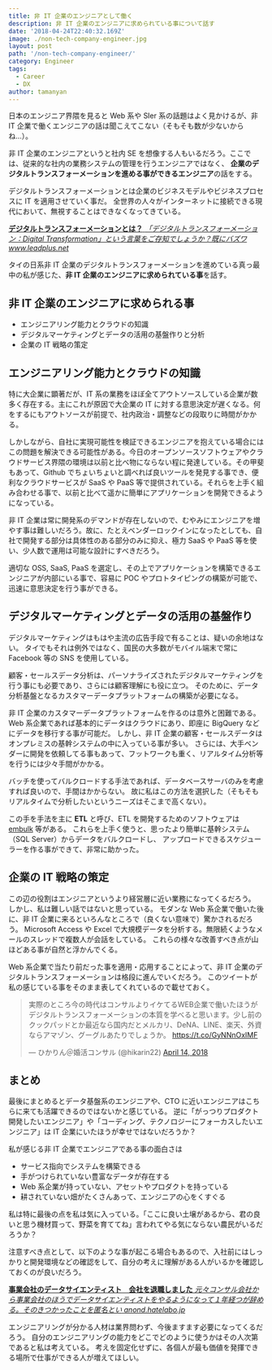```yaml
---
title: 非 IT 企業のエンジニアとして働く
description: 非 IT 企業のエンジニアに求められている事について話す
date: '2018-04-24T22:40:32.169Z'
image: ./non-tech-company-engineer.jpg
layout: post
path: '/non-tech-company-engineer/'
category: Engineer
tags:
  - Career
  - DX
author: tamanyan
---
```


日本のエンジニア界隈を見ると Web 系や SIer 系の話題はよく見かけるが、非 IT 企業で働くエンジニアの話は聞こえてこない（そもそも数が少ないからね...）。

非 IT 企業のエンジニアというと社内 SE を想像する人もいるだろう。ここでは、従来的な社内の業務システムの管理を行うエンジニアではなく、
**企業のデジタルトランスフォーメーションを進める事ができるエンジニア**の話をする。

デジタルトランスフォーメーションとは企業のビジネスモデルやビジネスプロセスに IT を適用させていく事だ。
全世界の人々がインターネットに接続できる現代において、無視することはできなくなってきている。

<!--more-->

<div class="article-widget">
  <a class="article-widget-image" href="https://www.leadplus.net/blog/what-is-digital-transformation.html" style="background-image: url('https://www.leadplus.net/hubfs/Imported_Blog_Media/digital-transformation.jpg');" target="_blank">
  </a>
  <a href="https://www.leadplus.net/blog/what-is-digital-transformation.html" target="_blank">
    <strong class="article-widget-title">デジタルトランスフォーメーションとは？</strong>
    <em class="article-widget-description">「デジタルトランスフォーメーション：Digital Transformation」という言葉をご存知でしょうか？既にバズワ</em>
    <em class="article-widget-url">www.leadplus.net</em>
  </a>
</div>

タイの日系非 IT 企業のデジタルトランスフォーメーションを進めている真っ最中の私が感じた、**非 IT 企業のエンジニアに求められている事**を話す。

## 非 IT 企業のエンジニアに求められる事

- エンジニアリング能力とクラウドの知識
- デジタルマーケティングとデータの活用の基盤作りと分析
- 企業の IT 戦略の策定

## エンジニアリング能力とクラウドの知識

特に大企業に顕著だが、IT 系の業務をほぼ全てアウトソースしている企業が数多く存在する。主にこれが原因で大企業の IT に対する意思決定が遅くなる。何をするにもアウトソースが前提で、社内政治・調整などの段取りに時間がかかる。

しかしながら、自社に実現可能性を検証できるエンジニアを抱えている場合にはこの問題を解決できる可能性がある。今日のオープンソースソフトウェアやクラウドサービス界隈の環境は以前と比べ物にならない程に発達している。その甲斐もあって、Github でちょいちょいと調べれば良いツールを発見する事でき、便利なクラウドサービスが SaaS や PaaS 等で提供されている。それらを上手く組み合わせる事で、以前と比べて遥かに簡単にアプリケーションを開発できるようになっている。

非 IT 企業は常に開発系のデマンドが存在しないので、むやみにエンジニアを増やす事は難しいだろう。故に、たとえベンダーロックインになったとしても、自社で開発する部分は具体性のある部分のみに抑え、極力 SaaS や PaaS 等を使い、少人数で運用は可能な設計にすべきだろう。

適切な OSS, SaaS, PaaS を選定し、その上でアプリケーションを構築できるエンジニアが内部にいる事で、容易に POC やプロトタイピングの構築が可能で、迅速に意思決定を行う事ができる。

## デジタルマーケティングとデータの活用の基盤作り

デジタルマーケティングはもはや主流の広告手段で有ることは、疑いの余地はない。
タイでもそれは例外ではなく、国民の大多数がモバイル端末で常に Facebook 等の SNS を使用している。

顧客・セールスデータ分析は、パーソナライズされたデジタルマーケティングを行う事にも必要であり、さらには顧客理解にも役に立つ。
そのために、データ分析基盤となるカスタマーデータプラットフォームの構築が必要になる。

非 IT 企業のカスタマーデータプラットフォームを作るのは意外と困難である。Web 系企業であれば基本的にデータはクラウドにあり、即座に BigQuery などにデータを移行する事が可能だ。
しかし、非 IT 企業の顧客・セールスデータはオンプレミスの基幹システムの中に入っている事が多い。
さらには、大手ベンダーに開発を依頼してる事もあって、フットワークも重く、リアルタイム分析等を行うには少々手間がかかる。

バッチを使ってバルクロードする手法であれば、データベースサーバのみを考慮すれば良いので、手間はかからない。
故に私はこの方法を選択した（そもそもリアルタイムで分析したいというニーズはそこまで高くない）。

この手を手法を主に **ETL** と呼び、ETL を開発するためのソフトウェアは [embulk](https://github.com/embulk/embulk) 等がある。
これらを上手く使うと、思ったより簡単に基幹システム（SQL Server）からデータをバルクロードし、
アップロードできるスケジューラーを作る事ができて、非常に助かった。

## 企業の IT 戦略の策定

この辺の役割はエンジニアというより経営層に近い業務になってくるだろう。
しかし、私は難しい話ではないと思っている。
モダンな Web 系企業で働いた後に、非 IT 企業に来るといろんなところで（良くない意味で）驚かされるだろう。
Microsoft Access や Excel で大規模データを分析する。無限続くようなメールのスレッドで複数人が会話をしている。
これらの様々な改善すべき点が山ほどある事が自然と浮かんでくる。

Web 系企業で当たり前だった事を適用・応用することによって、非 IT 企業のデジタルトランスフォーメーションは格段に進んでいくだろう。
このツイートが私の感じている事をそのまま表してくれているので載せておく。

<blockquote class="twitter-tweet"><p lang="ja" dir="ltr">実際のところ今の時代はコンサルよりイケてるWEB企業で働いたほうがデジタルトランスフォーメーションの本質を学べると思います。少し前のクックパッドとか最近なら国内だとメルカリ、DeNA、LINE、楽天、外資ならアマゾン、グーグルあたりでしょうか。 <a href="https://t.co/GyNNnOxIMF">https://t.co/GyNNnOxIMF</a></p>&mdash; ひかりん＠婚活コンサル (@hikarin22) <a href="https://twitter.com/hikarin22/status/985035966573297664?ref_src=twsrc%5Etfw">April 14, 2018</a></blockquote>
<script async src="https://platform.twitter.com/widgets.js" charset="utf-8"></script>

## まとめ

最後にまとめるとデータ基盤系のエンジニアや、CTO に近いエンジニアはこちらに来ても活躍できるのではないかと感じている。
逆に「がっつりプロダクト開発したいエンジニア」や「コーディング、テクノロジーにフォーカスしたいエンジニア」は IT 企業にいたほうが幸せではないだろうか？

私が感じる非 IT 企業でエンジニアである事の面白さは

- サービス指向でシステムを構築できる
- 手がつけられていない豊富なデータが存在する
- Web 系企業が持っていない、アセットやプロダクトを持っている
- 耕されていない畑がたくさんあって、エンジニアの心をくすぐる

私は特に最後の点を私は気に入っている。「ここに良い土壌があるから、君の良いと思う機材買って、野菜を育ててね」言われてやる気にならない農民がいるだろうか？

注意すべき点として、以下のような事が起こる場合もあるので、入社前にはしっかりと開発環境などの確認をして、自分の考えに理解がある人がいるかを確認しておくのが良いだろう。

<div class="article-widget">
  <a class="article-widget-image" href="https://anond.hatelabo.jp/20180119015621" style="background-image: url('https://anond.hatelabo.jp/images/og-image-1500.gif');" target="_blank"></a>
  <a href="https://anond.hatelabo.jp/20180119015621" target="_blank">
    <strong class="article-widget-title">事業会社のデータサイエンティスト　会社を退職しました</strong>
    <em class="article-widget-description">元々コンサル会社から事業会社のほうでデータサイエンティストをやるようになって１年経つが辞める。そのきつかったことを匿名とい</em>
    <em class="article-widget-url">anond.hatelabo.jp</em>
  </a>
</div>

エンジニアリングが分かる人材は業界問わず、今後ますます必要になってくるだろう。
自分のエンジニアリングの能力をどこでどのように使うかはその人次第であると私は考えている。
考えを固定化せずに、各個人が最も価値を発揮できる場所で仕事ができる人が増えてほしい。
